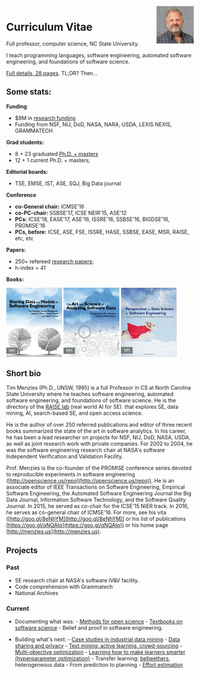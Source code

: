 
<img src="img/timm.png" align=right>

#  Curriculum Vitae

Full professor, computer science, NC State University.

I teach programming languages, software engineering,
automated software engineering, and foundations of software science.

[Full details, 28 pages](pdf/MenziesCF.pdf). TL;DR? Then...

## Some stats:

**Funding**

+ $8M in [research funding](https://docs.google.com/spreadsheets/d/1Y5YrD3WkZlee7LLXLN5m9vvMPL2qBU-vruHpRr77dqg/edit#gid=676744746make%20-)
+ Funding from  NSF, NIJ, DoD, NASA, NARA, USDA, LEXIS NEXIS, GRAMMATECH

**Grad students:**

+ 8 + 23 graduated [Ph.D. + masters](https://docs.google.com/spreadsheets/d/1oWGEfEdt4aXZ_chBLTzw2RkKhGTKIKReetkcb8Zo2F4/edit?usp=sharing) 
+ 12 + 1 current Ph.D. + masters;

**Editorial boards:**

+ TSE, EMSE, IST, ASE, SQJ, Big Data journal

**Conference**

+ **co-General chair:** ICMSE'16
+ **co-PC-chair:** SSBSE'17, ICSE NEIR'15, ASE'12
+ **PCs:**  ICSE'18, EASE'17, ASE'16, ISSRE'16, SSBSE'16, BIGDSE'16, PROMISE'16
+ **PCs, before:** ICSE, ASE, FSE, ISSRE, HASE, SSBSE, EASE, MSR, RAISE, etc, etc

**Papers:**

+ 250+ refereed [research papers](https://scholar.google.com/citations?user=7htTUTgmLtUC&hl=en&oi=ao);
+ h-index = 41

**Books:**

 <a href="https://www.amazon.com/Sharing-Data-Models-Software-Engineering/dp/0124172954"><img width=150 src="img/shareBookCover.png"></a>&nbsp;<a
 href="https://www.amazon.com/Art-Science-Analyzing-Software-Data/dp/0124115195"><img width=150 src="img/asdbookCover.png"></a>&nbsp;<a
 href="https://www.amazon.com/Perspectives-Data-Science-Software-Engineering/dp/0128042060"><img width=150 src="img/perspectivesBook.jpg"></a>

## Short bio

Tim Menzies (Ph.D., UNSW, 1995) is a full Professor in CS at North Carolina
State University where he teaches software engineering, automated software
engineering, and foundations of software science. He is the directory of the
[RAISE lab](http://ai4se.net/) (real world AI for SE).  that explores SE, data
mining, AI, search-based SE, and open access science.

He is the author of over 250 referred publications and editor of three recent
books summarized the state of the art in software analytics.  In his career, he
has been a lead researcher on projects for NSF, NIJ, DoD, NASA, USDA, as well as
joint research work with private companies. For 2002 to 2004, he was the
software engineering research chair at NASA's software Independent Verification
and Validation Facility.

Prof. Menzies is the co-founder of the PROMISE conference series devoted to
reproducible experiments in software engineering
([http://openscience.us/repo](http://openscience.us/repo)). He is an associate
editor of IEEE Transactions on Software Engineering, Empirical Software
Engineering, the Automated Software Engineering Journal the Big Data Journal,
Information Software Technology, and the Software Quality Journal. In 2015, he
served as co-chair for the ICSE'15 NIER track. In 2016, he serves as co-general
chair of ICMSE'16. For more, see his vita
([http://goo.gl/8eNhYM](http://goo.gl/8eNhYM)) or his list of publications
[https://goo.gl/qNQAIq](https://goo.gl/qNQAIq)) or his home page
[http://menzies.us](http://menzies.us).

## Projects

### Past

- SE research chair at NASA's software IV&V facility.
- Code comprehension with Grammatech
- National Archives


### Current

- Documenting what was:
       - <a href="http://openscience.us/repo">Methods for open science</a>
       - <a href="books.html">Textbooks on software science</a>
       - Belief and proof in software engineering.

- Building what's next:
       - <a href="http://tiny.cc/factorg">Case studies in industrial data mining</a>
       - <a href="http://menzies.us/pdf/15lace2.pdf">Data sharing and privacy</a>
       -  <a href="https://docs.google.com/presentation/d/145_yPZnx65Z-TOW3_Y9HcLqbEm39QZD1oZMksI8FqW4/edit#slide=id.gc6f980f91_0_29">Text mining: active learning, crowd-sourcing</a>
       - <a href="http://www.slideshare.net/timmenzies/gale-geometric-active-learning-for-searchbased-software-engineering">Multi-objective optimization</a>
       - <a href="https://raw.githubusercontent.com/timm/timm.github.io/master/pdf/16tunelearner.pdf">Learning how to make learners smarter (hyperparameter optimization)</a>
       - Transfer learning: <a href="http://dl.acm.org/citation.cfm?id=2970339">bellwethers</a>, heterogeneous data
       - From prediction to planning
       - <a href="http://arxiv.org/pdf/1609.00489">Effort estimation</a>


